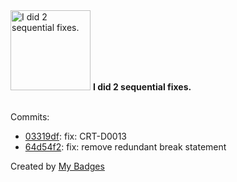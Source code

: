 <img src="https://my-badges.github.io/my-badges/fix-2.png" alt="I did 2 sequential fixes." title="I did 2 sequential fixes." width="128">
<strong>I did 2 sequential fixes.</strong>
<br><br>

Commits:

- <a href="https://github.com/polRk/data_structures_and_algorithms/commit/03319dfc92cbbd47439d746878c5a63a7d5793e7">03319df</a>: fix: CRT-D0013
- <a href="https://github.com/polRk/data_structures_and_algorithms/commit/64d54f26c41e379346d83e6058f6d89548e5f223">64d54f2</a>: fix: remove redundant break statement


Created by <a href="https://github.com/my-badges/my-badges">My Badges</a>